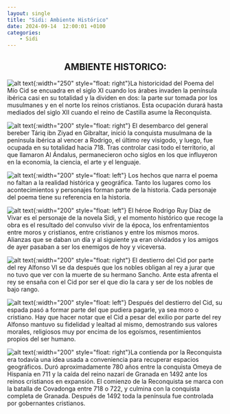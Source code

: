 ```yaml
---
layout: single
title: "Sidi: Ambiente Histórico"
date: 2024-09-14  12:00:01 +0100
categories: 
    - Sidi
---
```


<center><h2>AMBIENTE HISTORICO:</h2></center>




![alt text](</assets/img/sidi 1.jpg>){:width="250" style="float: right"}La historicidad del Poema 
del Mío Cid se encuadra en el siglo 
XI cuando los árabes invaden la península ibérica casi en su 
totalidad y la dividen en dos: la parte sur tomada por los 
musulmanes y en el norte los reinos cristianos. Esta ocupación 
durará hasta  mediados del siglo XII cuando el  reino de Castilla 
asume la Reconquista. 


![alt text](</assets/img/sidi 2.jpg>){:width="200" style="float: right"} 
El desembarco del general bereber Táriq ibn Ziyad en 
Gibraltar, inició la conquista musulmana de la península ibérica al 
vencer a Rodrigo, el  último rey visigodo,  y luego,   fue ocupada 
en su totalidad hacia 718. Tras controlar  casi todo el territorio, 
al que llamaron Al Ándalus, permanecieron ocho siglos en los que 
influyeron en la economía, la ciencia, el arte y el lenguaje.


![alt text](</assets/img/sidi 3.jpg>){:width="200" style="float: left"} Los hechos que narra el 
poema no faltan a la realidad histórica y geográfica. Tanto los lugares como los acontecimientos 
y personajes forman parte de la historia. Cada personaje del poema tiene su 
referencia en la historia.


![alt text](</assets/img/sidi 4.jpg>){:width="200" style="float: left"}
El héroe Rodrigo Ruy Díaz de Vivar es el personaje de la novela  Sidi,
y el momento histórico que recoge la obra es el 
resultado del convulso vivir de la época, los enfrentamientos entre moros y 
cristianos, entre cristianos  y entre los mismos moros.  Alianzas 
que  se daban un día y al siguiente ya eran olvidados y los amigos 
de ayer pasaban a ser los enemigos de hoy y viceversa. 


![alt text](</assets/img/sidi 5.jpg>){:width="200" style="float: right"} El destierro del Cid por 
parte del rey Alfonso VI se da 
después que los nobles obligan al rey a jurar que no tuvo que ver 
con la muerte de su  hermano  Sancho. Ante esta afrenta el rey se 
ensaña con el Cid por ser el que dio la cara y ser de los nobles de 
bajo rango.



![alt text](</assets/img/sidi 6.jpg>){:width="200" style="float: left"}
 Después del destierro del Cid, su espada pasó a formar parte del que 
  pudiera pagarle, ya sea moro o cristiano. Hay que 
hacer notar que el Cid a pesar del exilio por parte del rey Alfonso 
mantuvo su fidelidad y lealtad al mismo, demostrando sus valores 
morales, religiosos muy por encima de los egoísmos, resentimientos 
propios del  ser humano.


 
![alt text](</assets/img/sidi 7.jpg>){:width="200" style="float: right"}La contienda por la 
Reconquista era todavía una idea usada a 
conveniencia para recuperar espacios geográficos. Duró 
aproximadamente 780 años entre la conquista Omeya de Hispania en 711 
y la caída del reino nazarí de Granada en 1492 ante los reinos 
cristianos en expansión. El comienzo de la Reconquista se marca con 
la batalla de Covadonga entre 718 o 722, y culmina con la conquista 
completa de Granada.   Después de 1492 toda la península fue 
controlada por gobernantes cristianos. 
